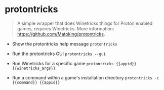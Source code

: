 # protontricks
> A simple wrapper that does Winetricks things for Proton enabled games, requires Winetricks.
> More information: <https://github.com/Matoking/protontricks>.

- Show the protontricks help message
`protontricks`

- Run the protontricks GUI
`protontricks --gui`

- Run Winetricks for a specific game
`protontricks {{appid}} {{winetricks_args}}`

- Run a command within a game's installation directory
`protontricks -c {{command}} {{appid}}`
